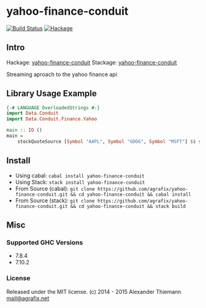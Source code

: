 yahoo-finance-conduit
=====

[![Build Status](https://travis-ci.org/agrafix/yahoo-finance-conduit.svg)](https://travis-ci.org/agrafix/yahoo-finance-conduit)
[![Hackage](https://img.shields.io/hackage/v/yahoo-finance-conduit.svg)](http://hackage.haskell.org/package/yahoo-finance-conduit)

## Intro

Hackage: [yahoo-finance-conduit](http://hackage.haskell.org/package/yahoo-finance-conduit)
Stackage: [yahoo-finance-conduit](https://www.stackage.org/package/yahoo-finance-conduit)

Streaming aproach to the yahoo finance api


## Library Usage Example

```haskell
{-# LANGUAGE OverloadedStrings #-}
import Data.Conduit
import Data.Conduit.Finance.Yahoo

main :: IO ()
main =
    stockQuoteSource [Symbol "AAPL", Symbol "GOOG", Symbol "MSFT"] $$ simpleStockPrinter

```

## Install

* Using cabal: `cabal install yahoo-finance-conduit`
* Using Stack: `stack install yahoo-finance-conduit`
* From Source (cabal): `git clone https://github.com/agrafix/yahoo-finance-conduit.git && cd yahoo-finance-conduit && cabal install`
* From Source (stack): `git clone https://github.com/agrafix/yahoo-finance-conduit.git && cd yahoo-finance-conduit && stack build`


## Misc

### Supported GHC Versions

* 7.8.4
* 7.10.2

### License

Released under the MIT license.
(c) 2014 - 2015 Alexander Thiemann <mail@agrafix.net>
